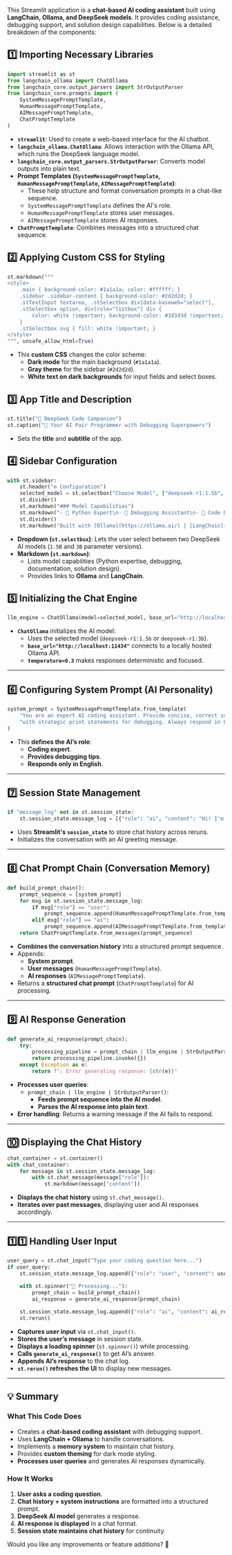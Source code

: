 This Streamlit application is a **chat-based AI coding assistant** built using **LangChain, Ollama, and DeepSeek models**. It provides coding assistance, debugging support, and solution design capabilities. Below is a detailed breakdown of the components:

## **1️⃣ Importing Necessary Libraries**
```python
import streamlit as st
from langchain_ollama import ChatOllama
from langchain_core.output_parsers import StrOutputParser
from langchain_core.prompts import (
    SystemMessagePromptTemplate,
    HumanMessagePromptTemplate,
    AIMessagePromptTemplate,
    ChatPromptTemplate
)
```
- **`streamlit`**: Used to create a web-based interface for the AI chatbot.
- **`langchain_ollama.ChatOllama`**: Allows interaction with the Ollama API, which runs the DeepSeek language model.
- **`langchain_core.output_parsers.StrOutputParser`**: Converts model outputs into plain text.
- **Prompt Templates (`SystemMessagePromptTemplate`, `HumanMessagePromptTemplate`, `AIMessagePromptTemplate`)**:
  - These help structure and format conversation prompts in a chat-like sequence.
  - `SystemMessagePromptTemplate` defines the AI's role.
  - `HumanMessagePromptTemplate` stores user messages.
  - `AIMessagePromptTemplate` stores AI responses.
- **`ChatPromptTemplate`**: Combines messages into a structured chat sequence.

## **2️⃣ Applying Custom CSS for Styling**
```python
st.markdown("""
<style>
    .main { background-color: #1a1a1a; color: #ffffff; }
    .sidebar .sidebar-content { background-color: #2d2d2d; }
    .stTextInput textarea, .stSelectbox div[data-baseweb="select"],
    .stSelectbox option, div[role="listbox"] div { 
        color: white !important; background-color: #3d3d3d !important;
    }
    .stSelectbox svg { fill: white !important; }
</style>
""", unsafe_allow_html=True)
```
- This **custom CSS** changes the color scheme:
  - **Dark mode** for the main background (`#1a1a1a`).
  - **Gray theme** for the sidebar (`#2d2d2d`).
  - **White text on dark backgrounds** for input fields and select boxes.

## **3️⃣ App Title and Description**
```python
st.title("🧠 DeepSeek Code Companion")
st.caption("🚀 Your AI Pair Programmer with Debugging Superpowers")
```
- Sets the **title** and **subtitle** of the app.

## **4️⃣ Sidebar Configuration**
```python
with st.sidebar:
    st.header("⚙️ Configuration")
    selected_model = st.selectbox("Choose Model", ["deepseek-r1:1.5b", "deepseek-r1:3b"], index=0)
    st.divider()
    st.markdown("### Model Capabilities")
    st.markdown("- 🐍 Python Expert\n- 🐞 Debugging Assistant\n- 📝 Code Documentation\n- 💡 Solution Design")
    st.divider()
    st.markdown("Built with [Ollama](https://ollama.ai/) | [LangChain](https://python.langchain.com/)")
```
- **Dropdown (`st.selectbox`)**: Lets the user select between two DeepSeek AI models (`1.5B` and `3B` parameter versions).
- **Markdown (`st.markdown`)**:
  - Lists model capabilities (Python expertise, debugging, documentation, solution design).
  - Provides links to **Ollama** and **LangChain**.

## **5️⃣ Initializing the Chat Engine**
```python
llm_engine = ChatOllama(model=selected_model, base_url="http://localhost:11434", temperature=0.3)
```
- **`ChatOllama`** initializes the AI model:
  - Uses the selected model (`deepseek-r1:1.5b` or `deepseek-r1:3b`).
  - **`base_url="http://localhost:11434"`** connects to a locally hosted Ollama API.
  - **`temperature=0.3`** makes responses deterministic and focused.

---

## **6️⃣ Configuring System Prompt (AI Personality)**
```python
system_prompt = SystemMessagePromptTemplate.from_template(
    "You are an expert AI coding assistant. Provide concise, correct solutions "
    "with strategic print statements for debugging. Always respond in English."
)
```
- This **defines the AI’s role**:
  - **Coding expert**.
  - **Provides debugging tips**.
  - **Responds only in English**.

---

## **7️⃣ Session State Management**
```python
if "message_log" not in st.session_state:
    st.session_state.message_log = [{"role": "ai", "content": "Hi! I'm DeepSeek. How can I help you code today? 💻"}]
```
- Uses **Streamlit's `session_state`** to store chat history across reruns.
- Initializes the conversation with an AI greeting message.

---

## **8️⃣ Chat Prompt Chain (Conversation Memory)**
```python
def build_prompt_chain():
    prompt_sequence = [system_prompt]
    for msg in st.session_state.message_log:
        if msg["role"] == "user":
            prompt_sequence.append(HumanMessagePromptTemplate.from_template(msg["content"]))
        elif msg["role"] == "ai":
            prompt_sequence.append(AIMessagePromptTemplate.from_template(msg["content"]))
    return ChatPromptTemplate.from_messages(prompt_sequence)
```
- **Combines the conversation history** into a structured prompt sequence.
- Appends:
  - **System prompt**.
  - **User messages** (`HumanMessagePromptTemplate`).
  - **AI responses** (`AIMessagePromptTemplate`).
- Returns a **structured chat prompt** (`ChatPromptTemplate`) for AI processing.

---

## **9️⃣ AI Response Generation**
```python
def generate_ai_response(prompt_chain):
    try:
        processing_pipeline = prompt_chain | llm_engine | StrOutputParser()
        return processing_pipeline.invoke({})
    except Exception as e:
        return f"⚠️ Error generating response: {str(e)}"
```
- **Processes user queries**:
  - `prompt_chain | llm_engine | StrOutputParser()`:
    - **Feeds prompt sequence into the AI model**.
    - **Parses the AI response into plain text**.
- **Error handling**: Returns a warning message if the AI fails to respond.

---

## **🔟 Displaying the Chat History**
```python
chat_container = st.container()
with chat_container:
    for message in st.session_state.message_log:
        with st.chat_message(message["role"]):
            st.markdown(message["content"])
```
- **Displays the chat history** using `st.chat_message()`.
- **Iterates over past messages**, displaying user and AI responses accordingly.

---

## **1️⃣1️⃣ Handling User Input**
```python
user_query = st.chat_input("Type your coding question here...")
if user_query:
    st.session_state.message_log.append({"role": "user", "content": user_query})
    
    with st.spinner("🧠 Processing..."):
        prompt_chain = build_prompt_chain()
        ai_response = generate_ai_response(prompt_chain)

    st.session_state.message_log.append({"role": "ai", "content": ai_response})
    st.rerun()
```
- **Captures user input** via `st.chat_input()`.
- **Stores the user’s message** in session state.
- **Displays a loading spinner** (`st.spinner()`) while processing.
- **Calls `generate_ai_response()`** to get AI’s answer.
- **Appends AI’s response** to the chat log.
- **`st.rerun()` refreshes the UI** to display new messages.

---

## **💡 Summary**
### **What This Code Does**
- Creates a **chat-based coding assistant** with debugging support.
- Uses **LangChain + Ollama** to handle conversations.
- Implements a **memory system** to maintain chat history.
- Provides **custom theming** for dark mode styling.
- **Processes user queries** and generates AI responses dynamically.

### **How It Works**
1. **User asks a coding question**.
2. **Chat history + system instructions** are formatted into a structured prompt.
3. **DeepSeek AI model** generates a response.
4. **AI response is displayed** in a chat format.
5. **Session state maintains chat history** for continuity.

Would you like any improvements or feature additions? 🚀
